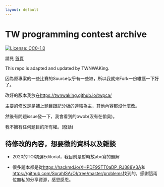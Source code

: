 ```yaml
---
layout: default
---
```


# TW programming contest archive

[![License: CC0-1.0](https://licensebuttons.net/l/zero/1.0/80x15.png)](http://creativecommons.org/publicdomain/zero/1.0/)

請見 [首頁](https://www.twpca.org/)

This repo is adapted and updated by TWNWAKing.

因為原專案的一些比賽的Source似乎有一些缺，所以我就來Fork一份維護一下好了。

改好的版本我放在<https://twnwaking.github.io/twpca/>

主要的修改是是補上題目跟記分板的連結為主，其他內容都沒什麼改。

然後有問題issue發一下，我會看到的owob(沒有在偷臭)。

我不擁有任何題目的所有權。(廢話)

## 待修改的內容，想要徵的資料以及雜談

- 2020的TOI初選Editorial，我目前是暫時放abc寫的題解

- 很多題本都是從<https://hackmd.io/XHPDF9STT0aDP_RJ388V3A>和<https://github.com/SorahISA/OI/tree/master/problems>找到的，感謝這兩位無私的分享資源，感恩感恩。